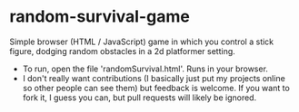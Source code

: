 # random-survival-game
Simple browser (HTML / JavaScript) game in which you control a stick figure, dodging random obstacles in a 2d platformer setting.
 * To run, open the file 'randomSurvival.html'. Runs in your browser.
 * I don't really want contributions (I basically just put my projects online so other people can see them) but feedback is welcome. If you want to fork it, I guess you can, but pull requests will likely be ignored.
